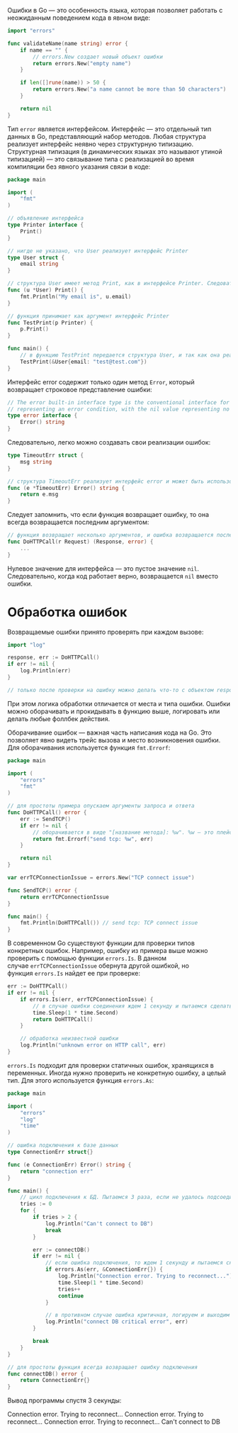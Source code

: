 Ошибки в Go — это особенность языка, которая позволяет работать с неожиданным поведением кода в явном виде:

```go
import "errors"

func validateName(name string) error {
    if name == "" {
        // errors.New создает новый объект ошибки
        return errors.New("empty name")
    }

    if len([]rune(name)) > 50 {
        return errors.New("a name cannot be more than 50 characters")
    }

    return nil
}
```

Тип `error` является интерфейсом. Интерфейс — это отдельный тип данных в Go, представляющий набор методов. Любая структура реализует интерфейс неявно через структурную типизацию. Структурная типизация (в динамических языках это называют утиной типизацией) — это связывание типа с реализацией во время компиляции без явного указания связи в коде:

```go
package main

import (
    "fmt"
)

// объявление интерфейса
type Printer interface {
    Print()
}

// нигде не указано, что User реализует интерфейс Printer
type User struct {
    email string
}

// структура User имеет метод Print, как в интерфейсе Printer. Следовательно, во время компиляции запишется связь между User и Printer
func (u *User) Print() {
    fmt.Println("My email is", u.email)
}

// функция принимает как аргумент интерфейс Printer
func TestPrint(p Printer) {
    p.Print()
}

func main() {
    // в функцию TestPrint передается структура User, и так как она реализует интерфейс Printer, все работает без ошибок
    TestPrint(&User{email: "test@test.com"})
}
```

Интерфейс error содержит только один метод `Error`, который возвращает строковое представление ошибки:

```go
// The error built-in interface type is the conventional interface for
// representing an error condition, with the nil value representing no error.
type error interface {
    Error() string
}
```

Следовательно, легко можно создавать свои реализации ошибок:

```go
type TimeoutErr struct {
    msg string
}

// структура TimeoutErr реализует интерфейс error и может быть использована как обычная ошибка
func (e *TimeoutErr) Error() string {
    return e.msg
}
```

Следует запомнить, что если функция возвращает ошибку, то она всегда возвращается последним аргументом:

```go
// функция возвращает несколько аргументов, и ошибка возвращается последней
func DoHTTPCall(r Request) (Response, error) {
    ...
}
```

Нулевое значение для интерфейса — это пустое значение `nil`. Следовательно, когда код работает верно, возвращается `nil` вместо ошибки.

# Обработка ошибок

Возвращаемые ошибки принято проверять при каждом вызове:

```go
import "log"

response, err := DoHTTPCall()
if err != nil {
    log.Println(err)
}

// только после проверки на ошибку можно делать что-то с объектом response
```

При этом логика обработки отличается от места и типа ошибки. Ошибки можно оборачивать и прокидывать в функцию выше, логировать или делать любые фоллбек действия.

Оборачивание ошибок — важная часть написания кода на Go. Это позволяет явно видеть трейс вызова и место возникновения ошибки. Для оборачивания используется функция `fmt.Errorf`:

```go
package main

import (
    "errors"
    "fmt"
)

// для простоты примера опускаем аргументы запроса и ответа
func DoHTTPCall() error {
    err := SendTCP()
    if err != nil {
        // оборачивается в виде "[название метода]: %w". %w — это плейсхолдер для ошибки
        return fmt.Errorf("send tcp: %w", err)
    }

    return nil
}

var errTCPConnectionIssue = errors.New("TCP connect issue")

func SendTCP() error {
    return errTCPConnectionIssue
}

func main() {
    fmt.Println(DoHTTPCall()) // send tcp: TCP connect issue
}
```

В современном Go существуют функции для проверки типов конкретных ошибок. Например, ошибку из примера выше можно проверить с помощью функции `errors.Is`. В данном случае `errTCPConnectionIssue` обернута другой ошибкой, но функция `errors.Is` найдет ее при проверке:

```go
err := DoHTTPCall()
if err != nil {
    if errors.Is(err, errTCPConnectionIssue) {
        // в случае ошибки соединения ждем 1 секунду и пытаемся сделать запрос снова
        time.Sleep(1 * time.Second)
        return DoHTTPCall()
    }

    // обработка неизвестной ошибки
    log.Println("unknown error on HTTP call", err)
}
```

`errors.Is` подходит для проверки статичных ошибок, хранящихся в переменных. Иногда нужно проверить не конкретную ошибку, а целый тип. Для этого используется функция `errors.As`:

```go
package main

import (
    "errors"
    "log"
    "time"
)

// ошибка подключения к базе данных
type ConnectionErr struct{}

func (e ConnectionErr) Error() string {
    return "connection err"
}

func main() {
    // цикл подключения к БД. Пытаемся 3 раза, если не удалось подсоединиться с первого раза.
    tries := 0
    for {
        if tries > 2 {
            log.Println("Can't connect to DB")
            break
        }

        err := connectDB()
        if err != nil {
            // если ошибка подключения, то ждем 1 секунду и пытаемся снова
            if errors.As(err, &ConnectionErr{}) {
                log.Println("Connection error. Trying to reconnect...")
                time.Sleep(1 * time.Second)
                tries++
                continue
            }

            // в противном случае ошибка критичная, логируем и выходим из цикла
            log.Println("connect DB critical error", err)
        }

        break
    }
}

// для простоты функция всегда возвращает ошибку подключения
func connectDB() error {
    return ConnectionErr{}
}
```

Вывод программы спустя 3 секунды:

Connection error. Trying to reconnect...
Connection error. Trying to reconnect...
Connection error. Trying to reconnect...
Can't connect to DB